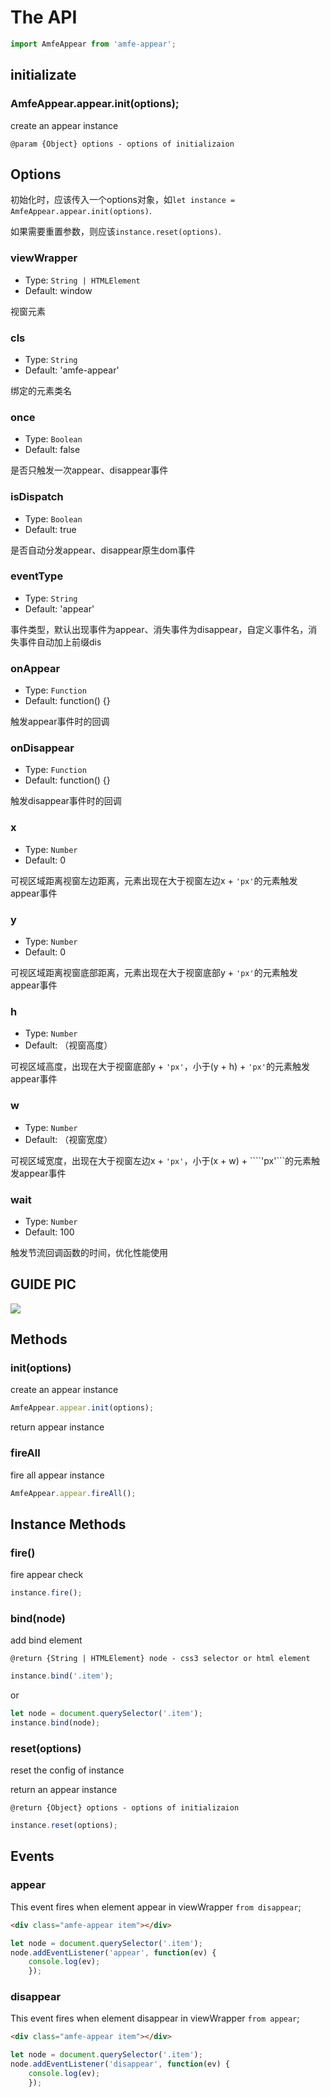 # The API

```javascript
import AmfeAppear from 'amfe-appear';
```

## initializate

### AmfeAppear.appear.init(options);

create an appear instance

```jsdoc
@param {Object} options - options of initializaion
```

## Options

初始化时，应该传入一个options对象，如```let instance = AmfeAppear.appear.init(options)```.

如果需要重置参数，则应该```instance.reset(options)```.

### viewWrapper
- Type: `String | HTMLElement`
- Default: window

视窗元素

### cls
- Type: `String`
- Default: 'amfe-appear'

绑定的元素类名

### once
- Type: `Boolean`
- Default: false

是否只触发一次appear、disappear事件

### isDispatch
- Type: `Boolean`
- Default: true

是否自动分发appear、disappear原生dom事件

### eventType 
- Type: `String`
- Default: 'appear'

事件类型，默认出现事件为appear、消失事件为disappear，自定义事件名，消失事件自动加上前缀dis

### onAppear
- Type: `Function`
- Default: function() {}

触发appear事件时的回调

### onDisappear
- Type: `Function`
- Default: function() {}

触发disappear事件时的回调

### x
- Type: `Number`
- Default: 0

可视区域距离视窗左边距离，元素出现在大于视窗左边x + ```'px'```的元素触发appear事件

### y
- Type: `Number`
- Default: 0

可视区域距离视窗底部距离，元素出现在大于视窗底部y + ```'px'```的元素触发appear事件

### h
- Type: `Number`
- Default: （视窗高度）

可视区域高度，出现在大于视窗底部y + ```'px'```，小于(y + h) + ```'px'```的元素触发appear事件

### w
- Type: `Number`
- Default: （视窗宽度）

可视区域宽度，出现在大于视窗左边x + ```'px'```，小于(x + w) + ````'px'```的元素触发appear事件

### wait
- Type: `Number`
- Default: 100

触发节流回调函数的时间，优化性能使用

## GUIDE PIC

![](http://gw.alicdn.com/mt/TB1kEc5MpXXXXblXVXXXXXXXXXX-360-600.png)


## Methods

### init(options)

create an appear instance

```javascript
AmfeAppear.appear.init(options);
```

return appear instance

### fireAll

fire all appear instance

```javascript
AmfeAppear.appear.fireAll();
```

## Instance Methods

### fire()

fire appear check

```javascript
instance.fire();
```

### bind(node)

add bind element

```jsdoc
@return {String | HTMLElement} node - css3 selector or html element
```

```javascript
instance.bind('.item');
```

or

```javascript
let node = document.querySelector('.item');
instance.bind(node);
```



### reset(options)

reset the config of instance

return an appear instance

```jsdoc
@return {Object} options - options of initializaion
```

```javascript
instance.reset(options);
```

## Events

### appear

This event fires when element appear in viewWrapper ```from disappear```;

```html
<div class="amfe-appear item"></div>
```

```javascript
let node = document.querySelector('.item');
node.addEventListener('appear', function(ev) {
    console.log(ev);
    });
```

### disappear

This event fires when element disappear in viewWrapper ```from appear```;

```html
<div class="amfe-appear item"></div>
```

```javascript
let node = document.querySelector('.item');
node.addEventListener('disappear', function(ev) {
    console.log(ev);
    });
```


